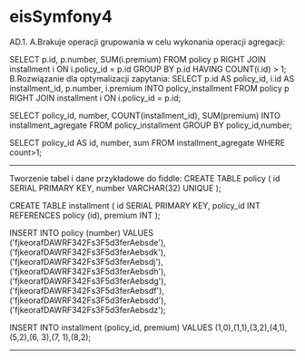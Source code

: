 # eisSymfony4
AD.1.
  A.Brakuje operacji grupowania w celu wykonania operacji agregacji:

SELECT p.id, p.number, SUM(i.premium)
FROM policy p
RIGHT JOIN installment i ON i.policy_id = p.id
GROUP BY p.id
HAVING COUNT(i.id) > 1;
  B.Rozwiązanie dla optymalizacji zapytania:
  SELECT
    p.id AS policy_id, i.id AS installment_id, p.number, i.premium
INTO policy_installment
FROM
    policy p
    RIGHT JOIN installment i ON i.policy_id = p.id;
    
SELECT
    policy_id, number, COUNT(installment_id), SUM(premium)
INTO installment_agregate
FROM
    policy_installment
GROUP BY policy_id,number;


SELECT policy_id AS id, number, sum FROM installment_agregate WHERE count>1;

-----------------------------------
Tworzenie tabel i dane przykładowe do fiddle:
CREATE TABLE policy (
id SERIAL PRIMARY KEY,
number VARCHAR(32) UNIQUE
);

CREATE TABLE installment (
id SERIAL PRIMARY KEY,
policy_id INT REFERENCES policy (id),
premium INT
);

INSERT INTO policy (number) VALUES ('fjkeorafDAWRF342Fs3F5d3ferAebsde'),('fjkeorafDAWRF342Fs3F5d3ferAebsdk'),('fjkeorafDAWRF342Fs3F5d3ferAebsdj'),('fjkeorafDAWRF342Fs3F5d3ferAebsdh'),('fjkeorafDAWRF342Fs3F5d3ferAebsdg'),('fjkeorafDAWRF342Fs3F5d3ferAebsdf'),('fjkeorafDAWRF342Fs3F5d3ferAebsdd'),('fjkeorafDAWRF342Fs3F5d3ferAebsdz');

INSERT INTO installment (policy_id, premium) VALUES (1,0),(1,1),(3,2),(4,1),(5,2),(6, 3),(7, 1),(8,2);

-----------------------------------
